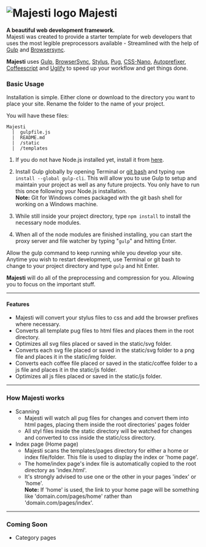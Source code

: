 [logo]: https://camo.githubusercontent.com/ee2eeb9e563705d6cd4966748fafdf34ce8143a6/68747470733a2f2f7333322e706f7374696d672e6f72672f77696b7169727439312f6d616a657374695f6c6f676f2e706e67

# ![Majesti logo][logo] Majesti  
__A beautiful web development framework.__  
Majesti was created to provide a starter template for web developers that uses the most legible preprocessors available - Streamlined with the help of [Gulp](http://gulpjs.com) and [Browsersync](https://www.browsersync.io).

**Majesti** uses [Gulp](http://gulpjs.com), [BrowserSync](https://www.browsersync.io), [Stylus](http://stylus-lang.com), [Pug](http://jade-lang.com), [CSS-Nano](http://cssnano.co), [Autoprefixer](https://github.com/postcss/autoprefixer), [Coffeescript](http://coffeescript.org/) and [Uglify](https://github.com/mishoo/UglifyJS) to speed up your workflow and get things done.

### Basic Usage
Installation is simple. Either clone or download to the directory you want to place your site. Rename the folder to the name of your project.

You will have these files:
```
Majesti
  |  gulpfile.js
  |  README.md
  |  /static
  |  /templates
```

1. If you do not have Node.js installed yet, install it from [here](https://nodejs.org/en).

2. Install Gulp globally by opening Terminal or [git bash](https://git-scm.com/downloads) and typing ``npm install --global gulp-cli``. This will allow you to use Gulp to setup and maintain your project as well as any future projects. You only have to run this once following your Node.js installation.  
**Note:** Git for Windows comes packaged with the git bash shell for working on a Windows machine.

3. While still inside your project directory, type ``npm install`` to install the necessary node modules.

4. When all of the node modules are finished installing, you can start the proxy server and file watcher by typing "``gulp``" and hitting Enter.

Allow the gulp command to keep running while you develop your site.  
Anytime you wish to restart development, use Terminal or git bash to change to your project directory and type ``gulp`` and hit Enter.

**Majesti** will do all of the preprocessing and compression for you. Allowing you to focus on the important stuff.  

___

#### Features
- Majesti will convert your stylus files to css and add the browser prefixes where necessary.
- Converts all template pug files to html files and places them in the root directory.
- Optimizes all svg files placed or saved in the static/svg folder.
- Converts each svg file placed or saved in the static/svg folder to a png file and places it in the static/img folder.
- Converts each coffee file placed or saved in the static/coffee folder to a js file and places it in the static/js folder.
- Optimizes all js files placed or saved in the static/js folder.  

--- 

### How Majesti works
- Scanning
  - Majesti will watch all pug files for changes and convert them into html pages, placing them inside the root directories' pages folder
  - All styl files inside the static directory will be watched for changes and converted to css inside the static/css directory.
- Index page (Home page)
  - Majesti scans the templates/pages directory for either a home or index file/folder. This file is used to display the index or 'home page'.
  - The home/index page's index file is automatically copied to the root directory as 'index.html'.
  - It's strongly advised to use one or the other in your pages 'index' or 'home'.  
    **Note:** If 'home' is used, the link to your home page will be something like 'domain.com/pages/home' rather than 'domain.com/pages/index'.
    
___

### Coming Soon
- Category pages
